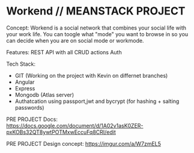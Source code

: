 # Workend //  MEANSTACK PROJECT 

Concept: 
Workend is a social network that combines your social life with your work life. You can toogle what "mode" you want to browse in so you can decide when you are on social mode 
or workmode.


Features: 
REST API with all CRUD actions
Auth


 Tech Stack:
* GIT (Working on the project with Kevin on differnet branches) 
* Angular 
* Express
* Mongodb (Atlas server)
* Authatcation using passport,jwt and bycrypt (for hashing + salting passwords) 


PRE PROJECT Docs:
https://docs.google.com/document/d/1A02v1asK0ZER-pxKOBs32QT8ywtPOTMxwEccuFq8CRI/edit

PRE PROJECT Design concept: 
https://imgur.com/a/W7zmEL5
